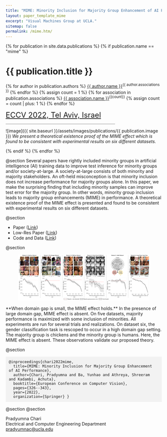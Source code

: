 ```yaml
---
title: "MIME: Minority Inclusion for Majority Group Enhancement of AI Performance"
layout: paper_template_mime
excerpt: "Visual Machines Group at UCLA."
sitemap: false
permalink: /mime.htm/
---
```


{% for publication in site.data.publications %}
{% if publication.name == "mime" %}

# {{ publication.title }}

{% for author in publication.authors %} [{{ author.name }}]({{author.link}})<sup>{{ author.associations }}</sup>
{% endfor %}
{% assign count = 1 %}
{% for association in publication.associations %} [{{ association.name }}]({{association.link}})<sup>{{count}}</sup> {% assign count = count | plus: 1 %}
{% endfor %}

<font color="gray" size="5"><a href="https://eccv2022.ecva.net">ECCV 2022, Tel Aviv, Israel</a></font>

<hr class="center" style="width: 70%; color: grey; height: 0.1px; background-color:grey;"/>

![image]({{ site.baseurl }}/assets/images/publications/{{ publication.image }})
*We present a theoretical existence proof of the MIME effect which is found to be consistent with experimental results on six different datasets.*
<br>

{% endif %}
{% endfor %}

<!--

  1 Abstract
  2 Files
  3 Citations
  4 Press
  5 Contact
  6 FAQ
  7 Media

-->

@section
Several papers have rightly included minority groups in artificial intelligence (AI) training data to improve test inference for minority groups and/or society-at-large. A society-at-large consists of both minority and majority stakeholders. An oft-held misconception is that minority inclusion does not increase performance for majority groups alone. In this paper, we make the surprising finding that including minority samples can improve test error for the majority group. In other words, minority group inclusion leads to majority group enhancements (MIME) in performance. A theoretical existence proof of the MIME effect is presented and found to be consistent with experimental results on six different datasets.


@section
- Paper ([Link](https://link.springer.com/chapter/10.1007/978-3-031-19778-9_19)) <!-- ([Link](https://drive.google.com/file/d/1c0h7UNYsZdO_QPr3feylZ0n6A5mAly6p/view?usp=sharing)) -->
- Low-Res Paper ([Link](https://drive.google.com/file/d/1GS9Q8wALjN1Z6sKtpDUtp2lp3hDKuV-L/view?usp=sharing))
- Code and Data ([Link](https://github.com/UCLA-VMG/MIME))

@section
<figure> 
  <img src= "/assets/images/publications/mime/results.png" alt="Missing"> 
</figure>
**When domain gap is small, the MIME effect holds.** In the presence of large domain gap, MIME effect is absent. On five datasets, majority performance is maximized with some inclusion of minorities. All experiments are run for several trials and realizations. On dataset six, the gender classification task is rescoped to occur in a high domain gap setting. The majority group is chickens and the minority group is humans. Here, the MIME effect is absent. These observations validate our proposed theory.

@section
<div style="background-color: #f2f2f2; padding: 10px; font-family: monospace; font-size: 12px;">
@inproceedings{chari2022mime, <br>
   &nbsp; title={MIME: Minority Inclusion for Majority Group Enhancement of AI Performance}, <br>
   &nbsp; author={Chari, Pradyumna and Ba, Yunhao and Athreya, Shreeram and Kadambi, Achuta}, <br>
   &nbsp; booktitle={European Conference on Computer Vision}, <br>
   &nbsp; pages={326--343}, <br>
   &nbsp; year={2022}, <br>
   &nbsp; organization={Springer}
}
</div>

@section
@section

Pradyumna Chari \
Electrical and Computer Engineering Department \
pradyumnac@ucla.edu
